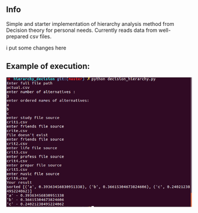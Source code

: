 ## Info
Simple and starter implementation of hierarchy analysis method from Decision theory for personal needs.
Currently reads data from well-prepared csv files.

i put some changes here
## Example of execution:
![](Screenshot.png)
